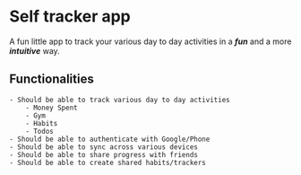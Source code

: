 # Self tracker app

A fun little app to track your various day to day activities in a **_fun_** and a more **_intuitive_** way.

## Functionalities

    - Should be able to track various day to day activities
        - Money Spent
        - Gym
        - Habits
        - Todos
    - Should be able to authenticate with Google/Phone
    - Should be able to sync across various devices
    - Should be able to share progress with friends
    - Should be able to create shared habits/trackers
